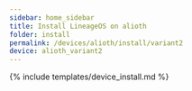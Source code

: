 ```yaml
---
sidebar: home_sidebar
title: Install LineageOS on alioth
folder: install
permalink: /devices/alioth/install/variant2
device: alioth_variant2
---
```

{% include templates/device_install.md %}
